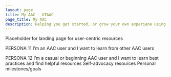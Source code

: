 ```yaml
---
layout: page
title: My AAC - UTAAC
page_title: My AAC
description: Helping you get started, or grow your own experiene using AAC
---
```

<p>Placeholder for landing page for user-centric resources</p>

PERSONA 11
I’m an AAC user and I want to learn from other AAC users

PERSONA 12
I’m a casual or beginning AAC user and I want to learn best practices and find helpful resources
Self-advocacy resources
Personal milestones/goals